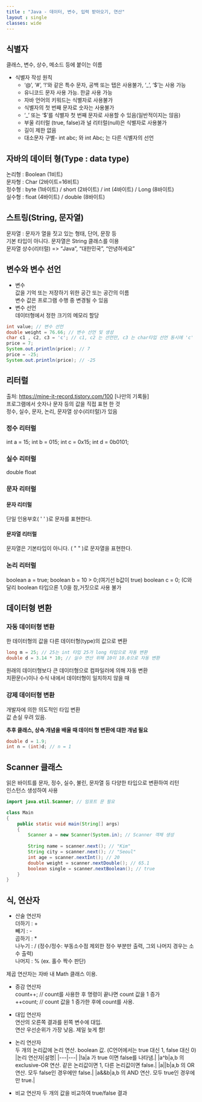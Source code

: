 ```yaml
---
title : "Java - 데이터, 변수, 입력 받아오기, 연산"
layout : single
classes: wide
---
```


## 식별자  
클래스, 변수, 상수, 메소드 등에 붙이는 이름  
- 식별자 작성 원칙  
    - ‘@’, ‘#’, ‘!’와 같은 특수 문자, 공백 또는 탭은 사용불가, ‘_’, ‘$’는 사용 가능  
    - 유니코드 문자 사용 가능. 한글 사용 가능  
    - 자바 언어의 키워드는 식별자로 사용불가  
    - 식별자의 첫 번째 문자로 숫자는 사용불가  
    - ‘_’ 또는 ‘$’를 식별자 첫 번째 문자로 사용할 수 있음(일반적이지는 않음)  
    - 부울 리터럴 (true, false)과 널 리터럴(null)은 식별자로 사용불가  
    - 길이 제한 없음  
    - 대소문자 구별- int abc; 와 int Abc; 는 다른 식별자의 선언  

## 자바의 데이터 형(Type : data type)  
논리형 : Boolean (1비트)  
문자형 : Char (2바이트=16비트)  
정수형 : byte (1바이트) / short (2바이트) / int (4바이트) / Long (8바이트)  
실수형 : float (4바이트) / double (8바이트)  

## 스트링(String, 문자열)  
문자열 : 문자가 열을 짓고 있는 형태, 단어, 문장 등  
기본 타입이 아니다. 문자열은 String 클래스를 이용  
문자열 상수(리터럴) => “Java”, “대한민국”, “안녕하세요”  

## 변수와 변수 선언
- 변수  
    값을 기억 또는 저장하기 위한 공간 또는 공간의 이름  
    변수 값은 프로그램 수행 중 변경될 수 있음  
- 변수 선언  
    데이터형에서 정한 크기의 메모리 할당  

```java
int value; // 변수 선언
double weight = 76.66; // 변수 선언 및 생성
char c1 , c2, c3 = 'c'; // c1, c2 는 선언만, c3 는 char타입 선언 동시에 'c' 라는 값 할당
price = 7;
System.out.println(price); // 7
price = -25;
System.out.println(price); // -25

```

## 리터럴
출처: https://mine-it-record.tistory.com/100 [나만의 기록들]  
프로그램에서 숫자나 문자 등의 값을 직접 표현 한 것  
정수, 실수, 문자, 논리, 문자열 상수(리터럴)가 있음  

### 정수 리터럴
int a = 15;
int b = 015;
int c = 0x15;
int d = 0b0101;

### 실수 리터럴
double
float 
### 문자 리터럴

#### 문자 리터럴
단일 인용부호( ' ' )로 문자를 표현한다.
#### 문자열 리터럴
문자열은 기본타입이 아니다.
( " " )로 문자열을 표현한다. 
### 논리 리터럴
boolean a = true;
boolean b = 10 > 0;(여기선 b값이 true)
boolean c = 0;
(C와 달리 boolean 타입으론 1,0을 참,거짓으로 사용 불가



## 데이터형 변환

### 자동 데이터형 변환
한 데이터형의 값을 다른 데이터형(type)의 값으로 변환  

```java
long m = 25; // 25는 int 타입 25가 long 타입으로 자동 변환
double d = 3.14 * 10; // 실수 연산 위해 10이 10.0으로 자동 변환
```

원래의 데이터형보다 큰 데이터형으로 컴파일러에 의해 자동 변환  
치환문(=)이나 수식 내에서 데이터형이 일치하지 않을 때  

### 강제 데이터형 변환  
개발자에 의한 의도적인 타입 변환  
값 손실 우려 있음.  

**추후 클래스, 상속 개념을 배울 때 데이터 형 변환에 대한 개념 필요**

```java
double d = 1.9;
int n = (int)d; // n = 1
```

## Scanner 클래스  
읽은 바이트를 문자, 정수, 실수, 불린, 문자열 등 다양한 타입으로 변환하여 리턴  
인스턴스 생성하여 사용  

```java
import java.util.Scanner; // 임포트 문 필요

class Main
{
    public static void main(String[] args) 
    {
        Scanner a = new Scanner(System.in); // Scanner 객체 생성
        
        String name = scanner.next(); // "Kim"
        String city = scanner.next(); // "Seoul"
        int age = scanner.nextInt(); // 20
        double weight = scanner.nextDouble(); // 65.1
        boolean single = scanner.nextBoolean(); // true   
    }
}
```

## 식, 연산자  
  
* 산술 연산자  
    더하기 : +  
    빼기 : -  
    곱하기 : *      
    나누기 : / (정수/정수: 부동소수점 제외한 정수 부분만 출력, 그외 나머지 경우는 소수 출력)  
    나머지 : % (ex. 홀수 짝수 판단)  
    
제곱 연산자는 자바 내 Math 클래스 이용.  

* 증감 연산자  
    count++; // count를 사용한 후 명령이 끝나면 count 값을 1 증가  
    ++count; // count 값을 1 증가한 후에 count를 사용.  

* 대입 연산자  
    연산의 오른쪽 결과를 왼쪽 변수에 대입.  
    연산 우선순위가 가장 낮음. 제일 늦게 함!  

* 논리 연산자  
    두 개의 논리값에 논리 연산. boolean 값. (C언어에서는 true 대신 1, false 대신 0)
    |논리 연산자|설명|
    |---|---|
    |!a|a 가 true 이면 false를 나타냄.|
    |a^b|a,b 의 exclusive-OR 연산. 같은 논리값이면 1, 다른 논리값이면 false.|
    |a\|\|b|a,b 의 OR 연산. 모두 false인 경우에만 false.|
    |a&&b|a,b 의 AND 연산. 모두 true인 경우에만 true.|

* 비교 연산자 
    두 개의 값을 비교하여 true/false 결과  
